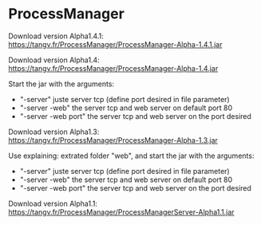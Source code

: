 # ProcessManager

Download version Alpha1.4.1: https://tangv.fr/ProcessManager/ProcessManager-Alpha-1.4.1.jar

Download version Alpha1.4: https://tangv.fr/ProcessManager/ProcessManager-Alpha-1.4.jar

Start the jar with the arguments:
- "-server" juste server tcp (define port desired in file parameter)
- "-server -web" the server tcp and web server on default port 80
- "-server -web port" the server tcp and web server on the port desired

Download version Alpha1.3: https://tangv.fr/ProcessManager/ProcessManager-Alpha-1.3.jar

Use explaining: extrated folder "web", and start the jar with the arguments:
- "-server" juste server tcp (define port desired in file parameter)
- "-server -web" the server tcp and web server on default port 80
- "-server -web port" the server tcp and web server on the port desired

Download version Alpha1.1: https://tangv.fr/ProcessManager/ProcessManagerServer-Alpha1.1.jar
